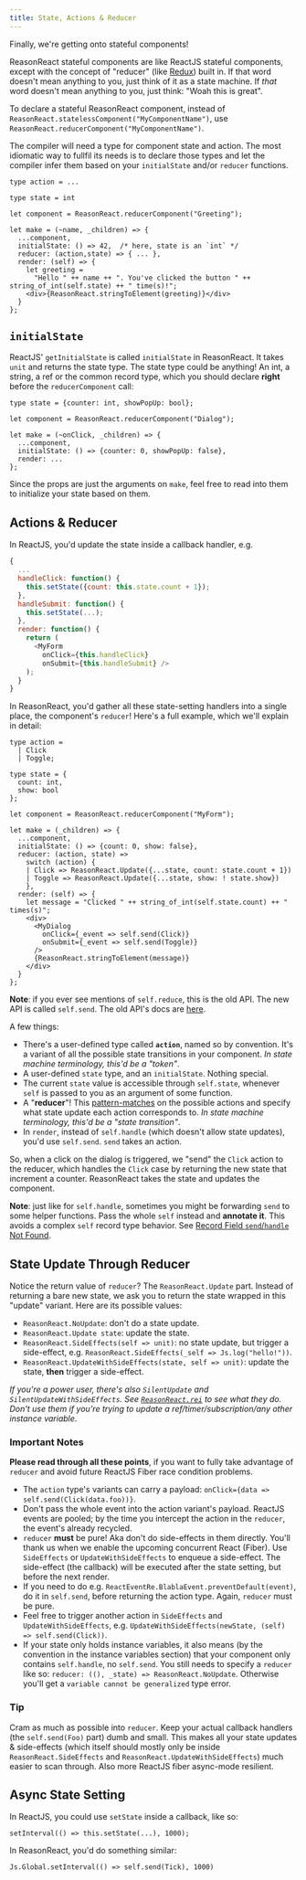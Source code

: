 ```yaml
---
title: State, Actions & Reducer
---
```


Finally, we're getting onto stateful components!

ReasonReact stateful components are like ReactJS stateful components, except with the concept of "reducer" (like [Redux](http://redux.js.org)) built in. If that word doesn't mean anything to you, just think of it as a state machine. If _that_ word doesn't mean anything to you, just think: "Woah this is great".

To declare a stateful ReasonReact component, instead of `ReasonReact.statelessComponent("MyComponentName")`, use `ReasonReact.reducerComponent("MyComponentName")`.

The compiler will need a type for component state and action. The most idiomatic way to fullfil its needs is to declare those types and let the compiler infer them based on your `initialState` and/or `reducer` functions.

```reason
type action = ...

type state = int

let component = ReasonReact.reducerComponent("Greeting");

let make = (~name, _children) => {
  ...component,
  initialState: () => 42,  /* here, state is an `int` */
  reducer: (action,state) => { ... },
  render: (self) => {
    let greeting =
      "Hello " ++ name ++ ". You've clicked the button " ++ string_of_int(self.state) ++ " time(s)!";
    <div>{ReasonReact.stringToElement(greeting)}</div>
  }
};

```

## `initialState`

ReactJS' `getInitialState` is called `initialState` in ReasonReact. It takes `unit` and returns the state type. The state type could be anything! An int, a string, a ref or the common record type, which you should declare **right** before the `reducerComponent` call:

```reason
type state = {counter: int, showPopUp: bool};

let component = ReasonReact.reducerComponent("Dialog");

let make = (~onClick, _children) => {
  ...component,
  initialState: () => {counter: 0, showPopUp: false},
  render: ...
};

```

Since the props are just the arguments on `make`, feel free to read into them to initialize your state based on them.

## Actions & Reducer

In ReactJS, you'd update the state inside a callback handler, e.g.

```javascript
{
  ...
  handleClick: function() {
    this.setState({count: this.state.count + 1});
  },
  handleSubmit: function() {
    this.setState(...);
  },
  render: function() {
    return (
      <MyForm
        onClick={this.handleClick}
        onSubmit={this.handleSubmit} />
    );
  }
}
```

In ReasonReact, you'd gather all these state-setting handlers into a single place, the component's `reducer`! Here's a full example, which we'll explain in detail:

```reason
type action =
  | Click
  | Toggle;

type state = {
  count: int,
  show: bool
};

let component = ReasonReact.reducerComponent("MyForm");

let make = (_children) => {
  ...component,
  initialState: () => {count: 0, show: false},
  reducer: (action, state) =>
    switch (action) {
    | Click => ReasonReact.Update({...state, count: state.count + 1})
    | Toggle => ReasonReact.Update({...state, show: ! state.show})
    },
  render: (self) => {
    let message = "Clicked " ++ string_of_int(self.state.count) ++ " times(s)";
    <div>
      <MyDialog
        onClick={_event => self.send(Click)}
        onSubmit={_event => self.send(Toggle)}
      />
      {ReasonReact.stringToElement(message)}
    </div>
  }
};
```

**Note**: if you ever see mentions of `self.reduce`, this is the old API. The new API is called `self.send`. The old API's docs are [here](https://github.com/reasonml/reason-react/blob/e17fcb5d27a2b7fb2cfdc09d46f0b4cf765e50e4/docs/state-actions-reducer.md).

A few things:

- There's a user-defined type called **`action`**, named so by convention. It's a variant of all the possible state transitions in your component. _In state machine terminology, this'd be a "token"_.
- A user-defined `state` type, and an `initialState`. Nothing special.
- The current `state` value is accessible through `self.state`, whenever `self` is passed to you as an argument of some function.
- A "**reducer**"! This [pattern-matches](https://reasonml.github.io/docs/en/pattern-matching.html) on the possible actions and specify what state update each action corresponds to. _In state machine terminology, this'd be a "state transition"_.
- In `render`, instead of `self.handle` (which doesn't allow state updates), you'd use `self.send`. `send` takes an action.

So, when a click on the dialog is triggered, we "send" the `Click` action to the reducer, which handles the `Click` case by returning the new state that increment a counter. ReasonReact takes the state and updates the component.

**Note**: just like for `self.handle`, sometimes you might be forwarding `send` to some helper functions. Pass the whole `self` instead and **annotate it**. This avoids a complex `self` record type behavior. See [Record Field `send`/`handle` Not Found](record-field-send-handle-not-found.md).

## State Update Through Reducer

Notice the return value of `reducer`? The `ReasonReact.Update` part. Instead of returning a bare new state, we ask you to return the state wrapped in this "update" variant. Here are its possible values:

- `ReasonReact.NoUpdate`: don't do a state update.
- `ReasonReact.Update state`: update the state.
- `ReasonReact.SideEffects(self => unit)`: no state update, but trigger a side-effect, e.g. `ReasonReact.SideEffects(_self => Js.log("hello!"))`.
- `ReasonReact.UpdateWithSideEffects(state, self => unit)`: update the state, **then** trigger a side-effect.

_If you're a power user, there's also `SilentUpdate` and `SilentUpdateWithSideEffects`. See [`ReasonReact.rei`](https://github.com/reasonml/reason-react/blob/master/src/ReasonReact.rei) to see what they do. Don't use them if you're trying to update a ref/timer/subscription/any other instance variable_.

### Important Notes

**Please read through all these points**, if you want to fully take advantage of `reducer` and avoid future ReactJS Fiber race condition problems.

- The `action` type's variants can carry a payload: `onClick={data => self.send(Click(data.foo))}`.
- Don't pass the whole event into the action variant's payload. ReactJS events are pooled; by the time you intercept the action in the `reducer`, the event's already recycled.
- `reducer` **must** be pure! Aka don't do side-effects in them directly. You'll thank us when we enable the upcoming concurrent React (Fiber). Use `SideEffects` or `UpdateWithSideEffects` to enqueue a side-effect. The side-effect (the callback) will be executed after the state setting, but before the next render.
- If you need to do e.g. `ReactEventRe.BlablaEvent.preventDefault(event)`, do it in `self.send`, before returning the action type. Again, `reducer` must be pure.
- Feel free to trigger another action in `SideEffects` and `UpdateWithSideEffects`, e.g. `UpdateWithSideEffects(newState, (self) => self.send(Click))`.
- If your state only holds instance variables, it also means (by the convention in the instance variables section) that your component only contains `self.handle`, no `self.send`. You still needs to specify a `reducer` like so: `reducer: ((), _state) => ReasonReact.NoUpdate`. Otherwise you'll get a `variable cannot be generalized` type error.

### Tip

Cram as much as possible into `reducer`. Keep your actual callback handlers (the `self.send(Foo)` part) dumb and small. This makes all your state updates & side-effects (which itself should mostly only be inside `ReasonReact.SideEffects` and `ReasonReact.UpdateWithSideEffects`) much easier to scan through. Also more ReactJS fiber async-mode resilient.

## Async State Setting

In ReactJS, you could use `setState` inside a callback, like so:

```
setInterval(() => this.setState(...), 1000);
```

In ReasonReact, you'd do something similar:

```reason
Js.Global.setInterval(() => self.send(Tick), 1000)
```
